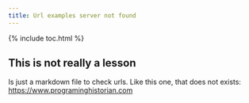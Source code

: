 ```yaml
---
title: Url examples server not found
---
```


{% include toc.html %}

## This is not really a lesson

Is just a markdown file to check urls. Like this one, that does not exists: https://www.programinghistorian.com
